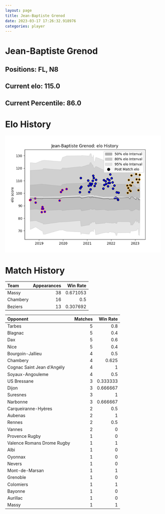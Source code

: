 ```yaml
---  
layout: page  
title: Jean-Baptiste Grenod  
date: 2023-03-17 17:26:32.918976  
categories: player  
---
```

# Jean-Baptiste Grenod

## Positions: FL, N8

## Current elo: 115.0

## Current Percentile: 86.0

# Elo History


![elo history](history_Jean-BaptisteGrenod.png)
# Match History


| Team     |   Appearances |   Win Rate |
|:---------|--------------:|-----------:|
| Massy    |            38 |   0.671053 |
| Chambery |            16 |   0.5      |
| Beziers  |            13 |   0.307692 |

| Opponent                   |   Matches |   Win Rate |
|:---------------------------|----------:|-----------:|
| Tarbes                     |         5 |   0.8      |
| Blagnac                    |         5 |   0.4      |
| Dax                        |         5 |   0.6      |
| Nice                       |         5 |   0.4      |
| Bourgoin-Jallieu           |         4 |   0.5      |
| Chambery                   |         4 |   0.625    |
| Cognac Saint Jean d'Angély |         4 |   1        |
| Soyaux-Angouleme           |         4 |   0.5      |
| US Bressane                |         3 |   0.333333 |
| Dijon                      |         3 |   0.666667 |
| Suresnes                   |         3 |   1        |
| Narbonne                   |         3 |   0.666667 |
| Carqueiranne-Hyères        |         2 |   0.5      |
| Aubenas                    |         2 |   1        |
| Rennes                     |         2 |   0.5      |
| Vannes                     |         2 |   0        |
| Provence Rugby             |         1 |   0        |
| Valence Romans Drome Rugby |         1 |   1        |
| Albi                       |         1 |   0        |
| Oyonnax                    |         1 |   0        |
| Nevers                     |         1 |   0        |
| Mont-de-Marsan             |         1 |   1        |
| Grenoble                   |         1 |   0        |
| Colomiers                  |         1 |   1        |
| Bayonne                    |         1 |   0        |
| Aurillac                   |         1 |   0        |
| Massy                      |         1 |   1        |